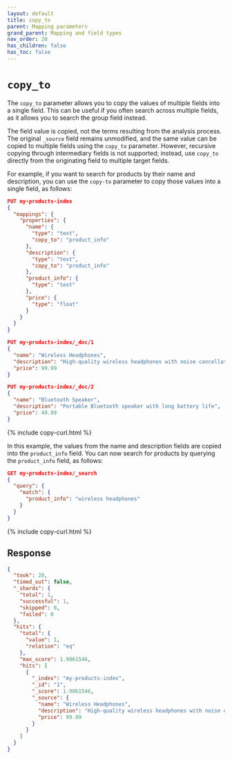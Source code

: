 ```yaml
---
layout: default
title: copy_to
parent: Mapping parameters
grand_parent: Mapping and field types
nav_order: 20
has_children: false
has_toc: false
---
```


# `copy_to`

The `copy_to` parameter allows you to copy the values of multiple fields into a single field. This can be useful if you often search across multiple fields, as it allows you to search the group field instead. 

The field value is copied, not the terms resulting from the analysis process. The original `_source` field remains unmodified, and the same value can be copied to multiple fields using the `copy_to` parameter. However, recursive copying through intermediary fields is not supported; instead, use `copy_to` directly from the originating field to multiple target fields.

For example, if you want to search for products by their name and description, you can use the `copy-to` parameter to copy those values into a single field, as follows:

```json
PUT my-products-index
{
  "mappings": {
    "properties": {
      "name": {
        "type": "text",
        "copy_to": "product_info"
      },
      "description": {
        "type": "text",
        "copy_to": "product_info" 
      },
      "product_info": {
        "type": "text"
      },
      "price": {
        "type": "float"
      }
    }
  }
}

PUT my-products-index/_doc/1
{
  "name": "Wireless Headphones",
  "description": "High-quality wireless headphones with noise cancellation",
  "price": 99.99
}

PUT my-products-index/_doc/2
{
  "name": "Bluetooth Speaker",
  "description": "Portable Bluetooth speaker with long battery life",
  "price": 49.99
}
```
{% include copy-curl.html %}

In this example, the values from the name and description fields are copied into the `product_info` field. You can now search for products by querying the `product_info` field, as follows:

```json
GET my-products-index/_search
{
  "query": {
    "match": {
      "product_info": "wireless headphones"
    }
  }
}
```
{% include copy-curl.html %}

## Response

```json
{
  "took": 20,
  "timed_out": false,
  "_shards": {
    "total": 1,
    "successful": 1,
    "skipped": 0,
    "failed": 0
  },
  "hits": {
    "total": {
      "value": 1,
      "relation": "eq"
    },
    "max_score": 1.9061546,
    "hits": [
      {
        "_index": "my-products-index",
        "_id": "1",
        "_score": 1.9061546,
        "_source": {
          "name": "Wireless Headphones",
          "description": "High-quality wireless headphones with noise cancellation",
          "price": 99.99
        }
      }
    ]
  }
}
```
